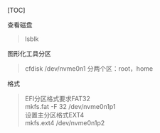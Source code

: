 [TOC]

查看磁盘
> lsblk

图形化工具分区
> cfdisk /dev/nvme0n1
分两个区：root，home

格式
> EFI分区格式要求FAT32  
mkfs.fat -F 32 /dev/nvme0n1p1  
设置主分区格式EXT4  
mkfs.ext4 /dev/nvme0n1p2
